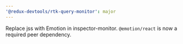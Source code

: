 ```yaml
---
'@redux-devtools/rtk-query-monitor': major
---
```


Replace jss with Emotion in inspector-monitor. `@emotion/react` is now a required peer dependency.
